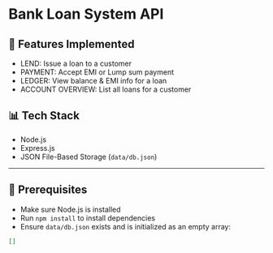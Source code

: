 # Bank Loan System API

## 📌 Features Implemented
- LEND: Issue a loan to a customer
- PAYMENT: Accept EMI or Lump sum payment
- LEDGER: View balance & EMI info for a loan
- ACCOUNT OVERVIEW: List all loans for a customer

## 📊 Tech Stack
- Node.js
- Express.js
- JSON File-Based Storage (`data/db.json`)

---

## 📂 Prerequisites

- Make sure Node.js is installed
- Run `npm install` to install dependencies
- Ensure `data/db.json` exists and is initialized as an empty array:

```json
[]


